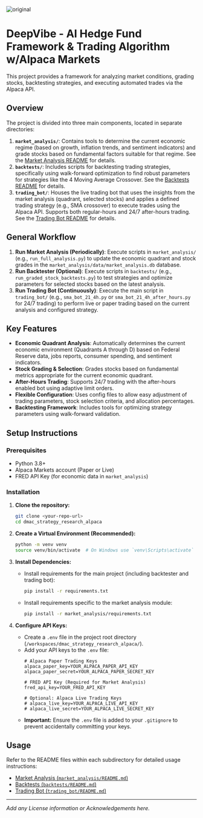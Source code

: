 
![original](https://github.com/user-attachments/assets/89e2332b-809e-4eb8-b54e-d96b858264bd)

# DeepVibe - AI Hedge Fund Framework & Trading Algorithm w/Alpaca Markets

This project provides a framework for analyzing market conditions, grading stocks, backtesting strategies, and executing automated trades via the Alpaca API.

## Overview

The project is divided into three main components, located in separate directories:

1.  **`market_analysis/`**: Contains tools to determine the current economic regime (based on growth, inflation trends, and sentiment indicators) and grade stocks based on fundamental factors suitable for that regime. See the [Market Analysis README](market_analysis/README.md) for details.
2.  **`backtests/`**: Includes scripts for backtesting trading strategies, specifically using walk-forward optimization to find robust parameters for strategies like the 4 Moving Average Crossover. See the [Backtests README](backtests/README.md) for details.
3.  **`trading_bot/`**: Houses the live trading bot that uses the insights from the market analysis (quadrant, selected stocks) and applies a defined trading strategy (e.g., SMA crossover) to execute trades using the Alpaca API. Supports both regular-hours and 24/7 after-hours trading. See the [Trading Bot README](trading_bot/README.md) for details.

## General Workflow

1.  **Run Market Analysis (Periodically)**: Execute scripts in `market_analysis/` (e.g., `run_full_analysis.py`) to update the economic quadrant and stock grades in the `market_analysis/data/market_analysis.db` database.
2.  **Run Backtester (Optional)**: Execute scripts in `backtests/` (e.g., `run_graded_stock_backtests.py`) to test strategies and optimize parameters for selected stocks based on the latest analysis.
3.  **Run Trading Bot (Continuously)**: Execute the main script in `trading_bot/` (e.g., `sma_bot_21_4h.py` or `sma_bot_21_4h_after_hours.py` for 24/7 trading) to perform live or paper trading based on the current analysis and configured strategy.

## Key Features

* **Economic Quadrant Analysis**: Automatically determines the current economic environment (Quadrants A through D) based on Federal Reserve data, jobs reports, consumer spending, and sentiment indicators.
* **Stock Grading & Selection**: Grades stocks based on fundamental metrics appropriate for the current economic quadrant.
* **After-Hours Trading**: Supports 24/7 trading with the after-hours enabled bot using adaptive limit orders.
* **Flexible Configuration**: Uses config files to allow easy adjustment of trading parameters, stock selection criteria, and allocation percentages.
* **Backtesting Framework**: Includes tools for optimizing strategy parameters using walk-forward validation.

## Setup Instructions

### Prerequisites

*   Python 3.8+
*   Alpaca Markets account (Paper or Live)
*   FRED API Key (for economic data in `market_analysis`)

### Installation

1.  **Clone the repository:**
    ```bash
    git clone <your-repo-url>
    cd dmac_strategy_research_alpaca
    ```

2.  **Create a Virtual Environment (Recommended):**
    ```bash
    python -m venv venv
    source venv/bin/activate  # On Windows use `venv\Scripts\activate`
    ```

3.  **Install Dependencies:**
    *   Install requirements for the main project (including backtester and trading bot):
        ```bash
        pip install -r requirements.txt
        ```
    *   Install requirements specific to the market analysis module:
        ```bash
        pip install -r market_analysis/requirements.txt
        ```

4.  **Configure API Keys:**
    *   Create a `.env` file in the project root directory (`/workspaces/dmac_strategy_research_alpaca/`).
    *   Add your API keys to the `.env` file:
        ```dotenv
        # Alpaca Paper Trading Keys
        alpaca_paper_key=YOUR_ALPACA_PAPER_API_KEY
        alpaca_paper_secret=YOUR_ALPACA_PAPER_SECRET_KEY

        # FRED API Key (Required for Market Analysis)
        fred_api_key=YOUR_FRED_API_KEY

        # Optional: Alpaca Live Trading Keys
        # alpaca_live_key=YOUR_ALPACA_LIVE_API_KEY
        # alpaca_live_secret=YOUR_ALPACA_LIVE_SECRET_KEY
        ```
    *   **Important:** Ensure the `.env` file is added to your `.gitignore` to prevent accidentally committing your keys.

## Usage

Refer to the README files within each subdirectory for detailed usage instructions:

*   [Market Analysis (`market_analysis/README.md`)](market_analysis/README.md)
*   [Backtests (`backtests/README.md`)](backtests/README.md)
*   [Trading Bot (`trading_bot/README.md`)](trading_bot/README.md)

---

*Add any License information or Acknowledgements here.* 
